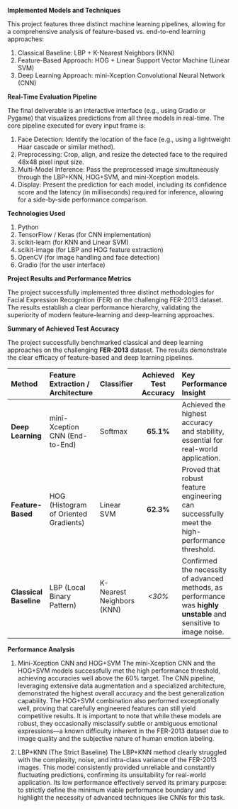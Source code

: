 **Implemented Models and Techniques**

This project features three distinct machine learning pipelines, allowing for a comprehensive analysis of feature-based vs. end-to-end learning approaches:
1. Classical Baseline: LBP + K-Nearest Neighbors (KNN)
2. Feature-Based Approach: HOG + Linear Support Vector Machine (Linear SVM)
3. Deep Learning Approach: mini-Xception Convolutional Neural Network (CNN)


**Real-Time Evaluation Pipeline**

The final deliverable is an interactive interface (e.g., using Gradio or Pygame) that visualizes predictions from all three models in real-time.
The core pipeline executed for every input frame is:
1. Face Detection: Identify the location of the face (e.g., using a lightweight Haar cascade or similar method).
2. Preprocessing: Crop, align, and resize the detected face to the required 48x48 pixel input size.
3. Multi-Model Inference: Pass the preprocessed image simultaneously through the LBP+KNN, HOG+SVM, and mini-Xception models.
4. Display: Present the prediction for each model, including its confidence score and the latency (in milliseconds) required for inference, allowing for a side-by-side performance comparison.


**Technologies Used**
1. Python
2. TensorFlow / Keras (for CNN implementation)
3. scikit-learn (for KNN and Linear SVM)
4. scikit-image (for LBP and HOG feature extraction)
5. OpenCV (for image handling and face detection)
6. Gradio (for the user interface)


**Project Results and Performance Metrics**

The project successfully implemented three distinct methodologies for Facial Expression Recognition (FER) on the challenging FER-2013 dataset. The results establish a clear performance hierarchy, validating the superiority of modern feature-learning and deep-learning approaches.


**Summary of Achieved Test Accuracy**

The project successfully benchmarked classical and deep learning approaches on the challenging **FER-2013** dataset. The results demonstrate the clear efficacy of feature-based and deep learning pipelines.

| Method | Feature Extraction / Architecture | Classifier | Achieved Test Accuracy | Key Performance Insight |
| :--- | :--- | :--- | :---: | :--- |
| **Deep Learning** | mini-Xception CNN (End-to-End) | Softmax | **65.1%** | Achieved the highest accuracy and stability, essential for real-world application. |
| **Feature-Based** | HOG (Histogram of Oriented Gradients) | Linear SVM | **62.3%** | Proved that robust feature engineering can successfully meet the high-performance threshold. |
| **Classical Baseline** | LBP (Local Binary Pattern) | K-Nearest Neighbors (KNN) | *<30%* | Confirmed the necessity of advanced methods, as performance was **highly unstable** and sensitive to image noise. |


**Performance Analysis**

1. Mini-Xception CNN and HOG+SVM
The mini-Xception CNN and the HOG+SVM models successfully met the high performance threshold, achieving accuracies well above the 60% target.
The CNN pipeline, leveraging extensive data augmentation and a specialized architecture, demonstrated the highest overall accuracy and the best generalization capability.
The HOG+SVM combination also performed exceptionally well, proving that carefully engineered features can still yield competitive results.
It is important to note that while these models are robust, they occasionally misclassify subtle or ambiguous emotional expressions—a known difficulty inherent in the FER-2013 dataset due to image quality and the subjective nature of human emotion labeling.

2. LBP+KNN (The Strict Baseline)
The LBP+KNN method clearly struggled with the complexity, noise, and intra-class variance of the FER-2013 images.
This model consistently provided unreliable and constantly fluctuating predictions, confirming its unsuitability for real-world application.
Its low performance effectively served its primary purpose: to strictly define the minimum viable performance boundary and highlight the necessity of advanced techniques like CNNs for this task.
